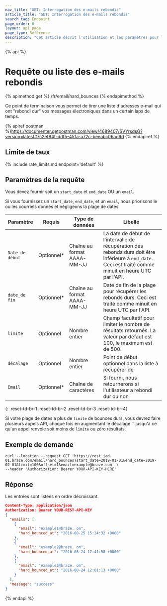 ```yaml
---
nav_title: "GET: Interrogation des e-mails rebondis"
article_title: "GET: Interrogation des e-mails rebondis"
search_tag: Endpoint
page_order: 0
layout: api_page
page_type: Référence
description: "Cet article décrit l'utilisation et les paramètres pour l'utilisation de la récupération d'une liste d'adresses de courriel rebondissant dur."
---
```


{% api %}
# Requête ou liste des e-mails rebondis
{% apimethod get %}
/fr/email/hard_bounces
{% endapimethod %}

Ce point de terminaison vous permet de tirer une liste d'adresses e-mail qui ont "rebondi dur" vos messages électroniques dans un certain laps de temps.

{% apiref postman %}https://documenter.getpostman.com/view/4689407/SVYrsdsG?version=latest#7c2ef84f-ddf5-451a-a72c-beeabc06ad9d {% endapiref %}

## Limite de taux

{% include rate_limits.md endpoint='default' %}

## Paramètres de la requête

Vous devez fournir soit un `start_date` et `end_date` OU un `email`.

Si vous fournissez un `start_date`, `end_date`, et un `email`, nous priorisons le ou les courriels donnés et négligeons la plage de dates.

| Paramètre       | Requis     | Type de données             | Libellé                                                                                                                                                   |
| --------------- | ---------- | --------------------------- | --------------------------------------------------------------------------------------------------------------------------------------------------------- |
| `Date de début` | Optionnel* | Chaîne au format AAAA-MM-JJ | La date de début de l'intervalle de récupération des rebonds durs doit être inférieure à `end_date`. Ceci est traité comme minuit en heure UTC par l'API. |
| `date_de fin`   | Optionnel* | Chaîne au format AAAA-MM-JJ | Date de fin de la plage pour récupérer les rebonds durs. Ceci est traité comme minuit en heure UTC par l'API.                                             |
| `limite`        | Optionnel  | Nombre entier               | Champ facultatif pour limiter le nombre de résultats retournés. La valeur par défaut est 100, le maximum est de 500.                                      |
| `décalage`      | Optionnel  | Nombre entier               | Point de début optionnel dans la liste à récupérer de                                                                                                     |
| `Email`         | Optionnel* | Chaîne de caractères        | Si fourni, nous retournerons si l'utilisateur a rebondi dur ou non                                                                                        |
{: .reset-td-br-1 .reset-td-br-2 .reset-td-br-3  .reset-td-br-4}

Si votre plage de dates a plus de `limite` de bounces durs, vous devrez faire plusieurs appels API, chaque fois en augmentant le décalage `` jusqu'à ce qu'un appel renvoie soit moins de `limite` ou zéro résultats.

## Exemple de demande
```
curl --location --request GET 'https://rest.iad-01.braze.com/email/hard_bounces?start_date=2019-01-01&end_date=2019-02-01&limit=100&offset=1&email=example@braze.com' \
--header 'Authorization: Bearer YOUR-API-KEY-HERE'
```

## Réponse
Les entrées sont listées en ordre décroissant.

```json
Content-Type: application/json
Authorization: Bearer YOUR-REST-API-KEY
{
  "emails": [
    {
      "email": "example1@braze. om",
      "hard_bounced_at": "2016-08-25 15:24:32 +0000"
    },
    {
      "email": "example2@braze. om",
      "hard_bounced_at": "2016-08-24 17:41:58 +0000"
    },
    {
      "email": "example3@braze. om",
      "hard_bounced_at": "2016-08-24 12:01:13 +0000"
    }
  ],
  "message": "success"
}
```
{% endapi %}
